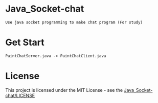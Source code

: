 # Java_Socket-chat
    Use java socket programming to make chat program (For study)
# Get Start
    PaintChatServer.java -> PaintChatClient.java
# License
This project is licensed under the MIT License - see the [Java_Socket-chat/LICENSE](LICENSE)
